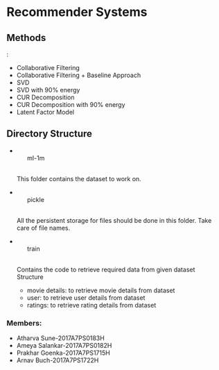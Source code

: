 # Recommender Systems

<section>
    <h2> Methods </h2> :
    <ul>
        <li> Collaborative Filtering </li>
        <li> Collaborative Filtering + Baseline Approach </li>
        <li> SVD </li>
        <li> SVD with 90% energy </li>
        <li> CUR Decomposition</li>
        <li> CUR Decomposition with 90% energy </li>
        <li> Latent Factor Model </li>
    </ul>
</section>

<section>
    <h2> Directory Structure </h2> 
    <ul>
        <!-- Update readme
            Root/
                main.py
                recommenders/
                    1. classes for all types
                    2. csv to store raw data(csv files)
                    3. training_data to store preprocessed training(pickle files)
                    4. testing_data to store preprocessed testing data(pickle files)
                    (both training and testing data can contain common files used by different algos)
                    rest is deprecated
        -->
        <li><ul>ml-1m</ul>
            <br />
            <p>This folder contains the dataset to work on. </p>
        </li>
        <li><ul>pickle</ul>
            <br />
            <p>All the persistent storage for files should be done in this folder. Take care of file names.</p>
        </li>
        <li><ul>train</ul>
            <br />
            <p>Contains the code to retrieve required data from given dataset
            <br />
            Structure
                <ul>
                    <li>movie details: to retrieve movie details from dataset </li>
                    <li>user: to retrieve user details from dataset</li>
                    <li>ratings: to retrieve rating details from dataset</li>
                </ul>
            </p>
        </li>
    </ul>
</section>

<section>
    <h3>Members:</h3>
    <ul>
        <li>Atharva Sune-2017A7PS0183H</li>
        <li>Ameya Salankar-2017A7PS0182H</li>
        <li>Prakhar Goenka-2017A7PS1715H</li>
        <li>Arnav Buch-2017A7PS1722H</li>
